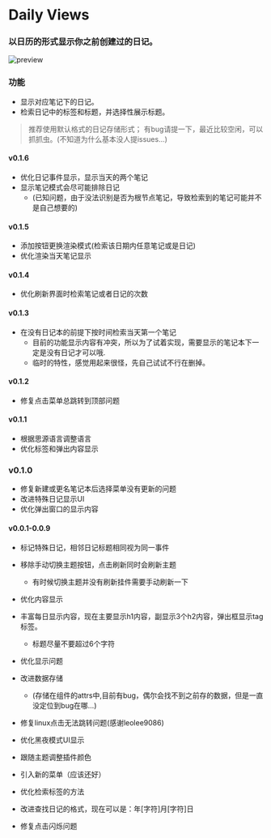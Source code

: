 # Daily Views

### 以日历的形式显示你之前创建过的日记。
![preview](https://raw.githubusercontent.com/fatevase/SiYuanDailyViews/main/preview.png)

### 功能
* 显示对应笔记下的日记。
* 检索日记中的标签和标题，并选择性展示标题。

> 推荐使用默认格式的日记存储形式；
> 有bug请提一下，最近比较空闲，可以抓抓虫。(不知道为什么基本没人提issues...)


#### v0.1.6
* 优化日记事件显示，显示当天的两个笔记
* 显示笔记模式会尽可能排除日记
  * (已知问题，由于没法识别是否为根节点笔记，导致检索到的笔记可能并不是自己想要的)

#### v0.1.5
* 添加按钮更换渲染模式(检索该日期内任意笔记或是日记)
* 优化渲染当天笔记显示

#### v0.1.4
* 优化刷新界面时检索笔记或者日记的次数

#### v0.1.3
* 在没有日记本的前提下按时间检索当天第一个笔记
  * 目前的功能显示内容有冲突，所以为了试着实现，需要显示的笔记本下一定是没有日记才可以哦.
  * 临时的特性，感觉用起来很怪，先自己试试不行在删掉。


#### v0.1.2
* 修复点击菜单总跳转到顶部问题

#### v0.1.1
* 根据思源语言调整语言
* 优化标签和弹出内容显示

### v0.1.0
* 修复新建或更名笔记本后选择菜单没有更新的问题
* 改进特殊日记显示UI
* 优化弹出窗口的显示内容

#### v0.0.1-0.0.9
* 标记特殊日记，相邻日记标题相同视为同一事件

* 移除手动切换主题按钮，点击刷新同时会刷新主题
  * 有时候切换主题并没有刷新挂件需要手动刷新一下

* 优化内容显示

* 丰富每日显示内容，现在主要显示h1内容，副显示3个h2内容，弹出框显示tag标签。
  * 标题尽量不要超过6个字符
* 优化显示问题


* 改进数据存储
  * (存储在组件的attrs中,目前有bug，偶尔会找不到之前存的数据，但是一直没定位到bug在哪...)
* 修复linux点击无法跳转问题(感谢leolee9086)
* 优化黑夜模式UI显示

* 跟随主题调整插件颜色
* 引入新的菜单（应该还好）

* 优化检索标签的方法
* 改进查找日记的格式，现在可以是：年[字符]月[字符]日

* 修复点击闪烁问题

